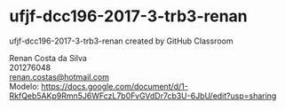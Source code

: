 # ufjf-dcc196-2017-3-trb3-renan
ufjf-dcc196-2017-3-trb3-renan created by GitHub Classroom

Renan Costa da Silva <br>
201276048 <br>
renan.costas@hotmail.com <br>
Modelo: https://docs.google.com/document/d/1-RkfQeb5AKp9Rmn5J6WFczL7b0FvGVdDr7cb3U-6JbU/edit?usp=sharing
